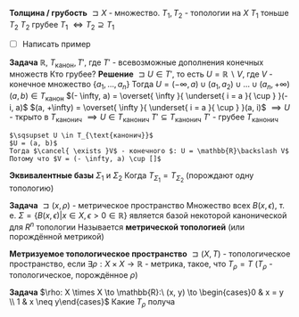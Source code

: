 **Толщина / грубость**
	$\sqsupset X$ - множество.
	$T_{1}, T_{2}$ - топологии на $X$
	$T_{1}$ тоньше $T_{2}$
	$T_{2}$ грубее $T_{1}$
	$\iff T_{2} \supseteq T_{1}$

- [ ] Написать пример

**Задача**
	$\mathbb{R}$, $T_{\text{канон}}, T'$, где $T'$ - всевозможные дополнения конечных множеств
	Кто грубее?
**Решение**
	$\sqsupset U \in T'$, то есть $U = \mathbb{R}\backslash V$, где $V$ - конечное множество $\left\{ a_{1}, \ldots, a_{n} \right\}$
	Тогда $U = \left( -\infty, a \right) \cup \left( a_{1}, a_{2} \right) \cup \ldots \cup (a_{n}, +\infty)$ 
	$(a, b) \in T_{\text{канон}}$
	$(- \infty, a) = \overset{ \infty }{ \underset{ i = a }{ \cup } }(-i, a)$
	$(a, +\infty) = \overset{ \infty }{ \underset{ i = a }{ \cup } }(a, i)$
	$\implies U$ - ткрыто в $T_{\text{канонич}}$
	$\implies U \in T_{\text{канонич}}$
	$T' \subseteq T_{\text{канонич}}$
	$T'$ - грубее $T_{\text{канонич}}$

	$\sqsupset U \in T_{\text{канонич}}$
	$U = (a, b)$
	Тогда $\cancel{ \exists }V$ - конечного $: U = \mathbb{R}\backslash V$
	Потому что $V = (- \infty, a) \cup []$



**Эквивалентные базы**
	$\Sigma_{1}$ и $\Sigma_{2}$
	Когда $T_{\Sigma_{1}} = T_{\Sigma_{2}}$
	(порождают одну топологию)

**Задача**
	$\sqsupset (x, \rho)$ - метрическое пространство
	Множество всех $B(x, \epsilon)$, т. е. $\Sigma = \left\{ B(x, \epsilon) | x \in X, \epsilon > 0 \in \mathbb{R} \right\}$
	является базой некоторой канонической для $R^{n}$  топологии
	Называется **метрической топологией**  (или порождённой метрикой)

**Метризуемое топологическое пространство**
	$\sqsupset (X, T)$ - топологическое пространство, если $\exists \rho: X \times X \to \mathbb{R}$ - метрика,
	такое, что $T_{\rho} = T$ ($T_{\rho}$ - топологическое, порождённое $\rho$)

**Задача**
	$\rho: X \times X \to \mathbb{R}:\ (x, y) \to \begin{cases}0 & x = y \\ 1 & x \neq y\end{cases}$
	Какие $T_{\rho}$ получа 